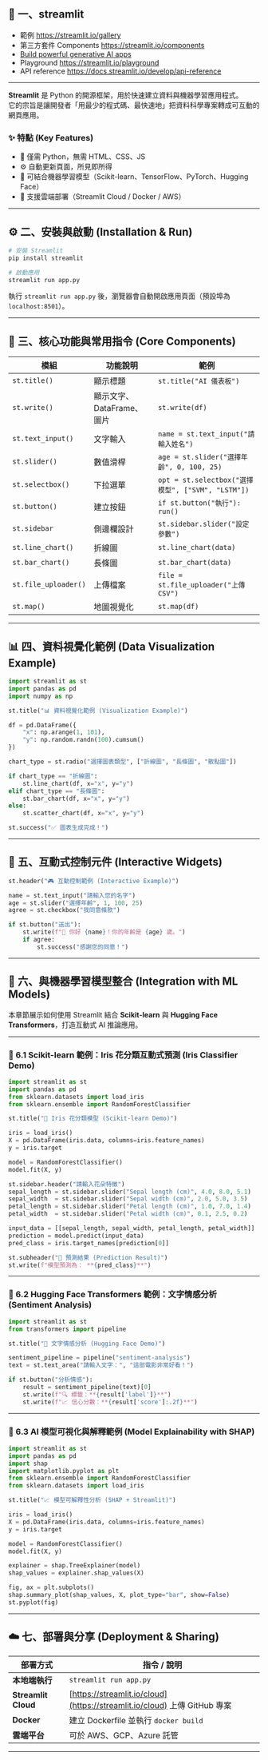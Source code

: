 ## 🧠 一、streamlit
- 範例 https://streamlit.io/gallery
- 第三方套件 Components  https://streamlit.io/components
- [Build powerful generative AI apps](https://streamlit.io/generative-ai)
- Playground  https://streamlit.io/playground
- API reference  https://docs.streamlit.io/develop/api-reference

---

**Streamlit** 是 Python 的開源框架，用於快速建立資料與機器學習應用程式。  
它的宗旨是讓開發者「用最少的程式碼、最快速地」把資料科學專案轉成可互動的網頁應用。

### ✨ 特點 (Key Features)

- 🧩 僅需 Python，無需 HTML、CSS、JS
- ⚙️ 自動更新頁面，所見即所得
- 🧠 可結合機器學習模型（Scikit-learn、TensorFlow、PyTorch、Hugging Face）
- 🚀 支援雲端部署（Streamlit Cloud / Docker / AWS）

---

## ⚙️ 二、安裝與啟動 (Installation & Run)

```bash
# 安裝 Streamlit
pip install streamlit

# 啟動應用
streamlit run app.py
```

執行 `streamlit run app.py` 後，瀏覽器會自動開啟應用頁面（預設埠為 `localhost:8501`）。

---

## 🧩 三、核心功能與常用指令 (Core Components)

| 模組 | 功能說明 | 範例 |
|------|-----------|------|
| `st.title()` | 顯示標題 | `st.title("AI 儀表板")` |
| `st.write()` | 顯示文字、DataFrame、圖片 | `st.write(df)` |
| `st.text_input()` | 文字輸入 | `name = st.text_input("請輸入姓名")` |
| `st.slider()` | 數值滑桿 | `age = st.slider("選擇年齡", 0, 100, 25)` |
| `st.selectbox()` | 下拉選單 | `opt = st.selectbox("選擇模型", ["SVM", "LSTM"])` |
| `st.button()` | 建立按鈕 | `if st.button("執行"): run()` |
| `st.sidebar` | 側邊欄設計 | `st.sidebar.slider("設定參數")` |
| `st.line_chart()` | 折線圖 | `st.line_chart(data)` |
| `st.bar_chart()` | 長條圖 | `st.bar_chart(data)` |
| `st.file_uploader()` | 上傳檔案 | `file = st.file_uploader("上傳 CSV")` |
| `st.map()` | 地圖視覺化 | `st.map(df)` |

---

## 📊 四、資料視覺化範例 (Data Visualization Example)

```python
import streamlit as st
import pandas as pd
import numpy as np

st.title("📊 資料視覺化範例 (Visualization Example)")

df = pd.DataFrame({
    "x": np.arange(1, 101),
    "y": np.random.randn(100).cumsum()
})

chart_type = st.radio("選擇圖表類型", ["折線圖", "長條圖", "散點圖"])

if chart_type == "折線圖":
    st.line_chart(df, x="x", y="y")
elif chart_type == "長條圖":
    st.bar_chart(df, x="x", y="y")
else:
    st.scatter_chart(df, x="x", y="y")

st.success("✅ 圖表生成完成！")
```

---

## 🧭 五、互動式控制元件 (Interactive Widgets)

```python
st.header("🎮 互動控制範例 (Interactive Example)")

name = st.text_input("請輸入您的名字")
age = st.slider("選擇年齡", 1, 100, 25)
agree = st.checkbox("我同意條款")

if st.button("送出"):
    st.write(f"👋 你好 {name}！你的年齡是 {age} 歲。")
    if agree:
        st.success("感謝您的同意！")
```

---

## 🤖 六、與機器學習模型整合 (Integration with ML Models)

本章節展示如何使用 Streamlit 結合 **Scikit-learn** 與 **Hugging Face Transformers**，打造互動式 AI 推論應用。

---

### 🔹 6.1 Scikit-learn 範例：Iris 花分類互動式預測 (Iris Classifier Demo)

```python
import streamlit as st
import pandas as pd
from sklearn.datasets import load_iris
from sklearn.ensemble import RandomForestClassifier

st.title("🌼 Iris 花分類模型 (Scikit-learn Demo)")

iris = load_iris()
X = pd.DataFrame(iris.data, columns=iris.feature_names)
y = iris.target

model = RandomForestClassifier()
model.fit(X, y)

st.sidebar.header("請輸入花朵特徵")
sepal_length = st.sidebar.slider("Sepal length (cm)", 4.0, 8.0, 5.1)
sepal_width  = st.sidebar.slider("Sepal width (cm)", 2.0, 5.0, 3.5)
petal_length = st.sidebar.slider("Petal length (cm)", 1.0, 7.0, 1.4)
petal_width  = st.sidebar.slider("Petal width (cm)", 0.1, 2.5, 0.2)

input_data = [[sepal_length, sepal_width, petal_length, petal_width]]
prediction = model.predict(input_data)
pred_class = iris.target_names[prediction[0]]

st.subheader("🌸 預測結果 (Prediction Result)")
st.write(f"模型預測為： **{pred_class}**")
```

---

### 🔹 6.2 Hugging Face Transformers 範例：文字情感分析 (Sentiment Analysis)

```python
import streamlit as st
from transformers import pipeline

st.title("💬 文字情感分析 (Hugging Face Demo)")

sentiment_pipeline = pipeline("sentiment-analysis")
text = st.text_area("請輸入文字：", "這部電影非常好看！")

if st.button("分析情感"):
    result = sentiment_pipeline(text)[0]
    st.write(f"🔍 標籤：**{result['label']}**")
    st.write(f"📈 信心分數：**{result['score']:.2f}**")
```

---

### 🔹 6.3 AI 模型可視化與解釋範例 (Model Explainability with SHAP)

```python
import streamlit as st
import pandas as pd
import shap
import matplotlib.pyplot as plt
from sklearn.ensemble import RandomForestClassifier
from sklearn.datasets import load_iris

st.title("📈 模型可解釋性分析 (SHAP + Streamlit)")

iris = load_iris()
X = pd.DataFrame(iris.data, columns=iris.feature_names)
y = iris.target

model = RandomForestClassifier()
model.fit(X, y)

explainer = shap.TreeExplainer(model)
shap_values = explainer.shap_values(X)

fig, ax = plt.subplots()
shap.summary_plot(shap_values, X, plot_type="bar", show=False)
st.pyplot(fig)
```

---

## ☁️ 七、部署與分享 (Deployment & Sharing)

| 部署方式 | 指令 / 說明 |
|-----------|-------------|
| **本地端執行** | `streamlit run app.py` |
| **Streamlit Cloud** | [https://streamlit.io/cloud](https://streamlit.io/cloud) 上傳 GitHub 專案 |
| **Docker** | 建立 Dockerfile 並執行 `docker build` |
| **雲端平台** | 可於 AWS、GCP、Azure 託管 |

---
